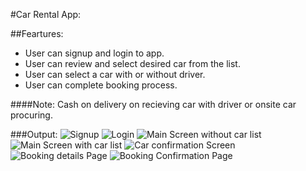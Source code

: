 #Car Rental App:

##Feartures:
* User can signup and login to app.
* User can review and select desired car from the list.
* User can select a car with or without driver.
* User can complete booking process.

####Note:
Cash on delivery on recieving car with driver or onsite car procuring.


###Output:
![Signup](https://github.com/SyedOsamaAhmed/car-rental/blob/master/assets/Screenshots/screen%201.PNG?raw=true)
![Login](https://github.com/SyedOsamaAhmed/car-rental/blob/master/assets/Screenshots/screen%202.PNG?raw=true)
![Main Screen without car list](https://github.com/SyedOsamaAhmed/car-rental/blob/master/assets/Screenshots/screen%204.PNG?raw=true)
![Main Screen with car list](https://github.com/SyedOsamaAhmed/car-rental/blob/master/assets/Screenshots/screen%206.PNG?raw=true)
![Car confirmation Screen](https://github.com/SyedOsamaAhmed/car-rental/blob/master/assets/Screenshots/screen%207.PNG?raw=true)
![Booking details Page](https://github.com/SyedOsamaAhmed/car-rental/blob/master/assets/Screenshots/screen%208.PNG?raw=true)
![Booking Confirmation Page](https://github.com/SyedOsamaAhmed/car-rental/blob/master/assets/Screenshots/screen%2010.PNG?raw=true)

